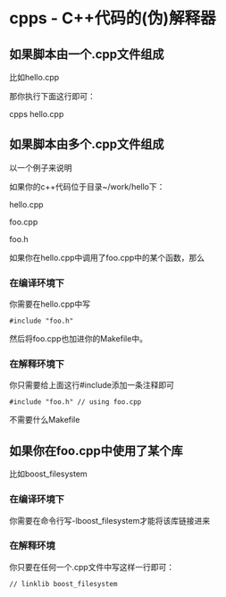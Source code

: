 # cpps - C++代码的(伪)解释器

## 如果脚本由一个.cpp文件组成
比如hello.cpp

那你执行下面这行即可：

cpps hello.cpp

## 如果脚本由多个.cpp文件组成
以一个例子来说明

如果你的c++代码位于目录~/work/hello下：

hello.cpp

foo.cpp

foo.h

如果你在hello.cpp中调用了foo.cpp中的某个函数，那么

### 在编译环境下

你需要在hello.cpp中写

    #include "foo.h"
    
然后将foo.cpp也加进你的Makefile中。

### 在解释环境下

你只需要给上面这行#include添加一条注释即可

    #include "foo.h" // using foo.cpp
    
不需要什么Makefile


## 如果你在foo.cpp中使用了某个库
比如boost_filesystem

### 在编译环境下

你需要在命令行写-lboost_filesystem才能将该库链接进来

### 在解释环境

你只要在任何一个.cpp文件中写这样一行即可：

    // linklib boost_filesystem

